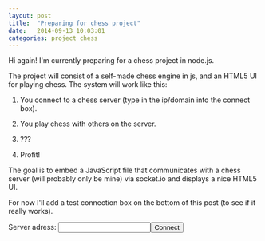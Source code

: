 ```yaml
---
layout: post
title:  "Preparing for chess project"
date:   2014-09-13 10:03:01
categories: project chess
---
```


Hi again!
I'm currently preparing for a chess project in node.js.

The project will consist of a self-made chess engine in js, and an HTML5 UI for playing chess.
The system will work like this:

1. You connect to a chess server (type in the ip/domain into the connect box).

2. You play chess with others on the server.

3. ???

4. Profit!

The goal is to embed a JavaScript file that communicates with a chess server (will probably only be mine) via socket.io and displays a nice HTML5 UI.

For now I'll add a test connection box on the bottom of this post (to see if it really works).

<div class="sio-container">
	Server adress: <input type="text" class="connect-box"><input type="button" class="connect-submit" value="Connect">
	<script src="http://code.jquery.com/jquery-2.1.1.min.js"></script>
	<script src="https://cdn.socket.io/socket.io-1.1.0.js"></script>
	<script>
		$(function () {
			$('.connect-submit').click(function () {
				var socket = io.connect($('.connect-box').val());
				socket.on('established', function () {
					socket.emit('version');
				});
				socket.on('version', function (ver) {
					socket.disconnect();
					$('.sio-container').html('Server detected. Running version ' + ver);
				});
			});
		})
	</script>
</div>